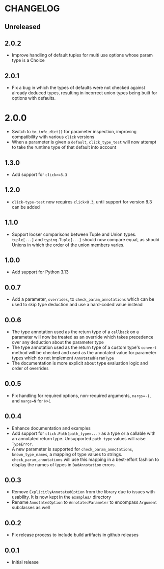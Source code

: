 # CHANGELOG

## Unreleased

## 2.0.2

- Improve handling of default tuples for multi use options whose param type is a Choice

## 2.0.1

- Fix a bug in which the types of defaults were not checked against already
  deduced types, resulting in incorrect union types being built for options with defaults.

# 2.0.0

- Switch to `to_info_dict()` for parameter inspection, improving compatibility
  with various `click` versions
- When a parameter is given a `default`, `click_type_test` will now attempt to take
  the runtime type of that default into account

## 1.3.0

- Add support for `click>=8.3`

## 1.2.0

- `click-type-test` now requires `click<8.3`, until support for version 8.3 can
  be added

## 1.1.0

- Support looser comparisons between Tuple and Union types. `tuple[...]` and
  `typing.Tuple[...]` should now compare equal, as should Unions in which the
  order of the union members varies.

## 1.0.0

- Add support for Python 3.13

## 0.0.7

- Add a parameter, `overrides`, to `check_param_annotations` which can be used
  to skip type deduction and use a hard-coded value instead

## 0.0.6

- The type annotation used as the return type of a `callback` on a parameter
  will now be treated as an override which takes precedence over any deduction
  about the parameter type
- The type annotation used as the return type of a custom type's `convert`
  method will be checked and used as the annotated value for parameter types
  which do not implement `AnnotatedParamType`
- The documentation is more explicit about type evaluation logic and order of
  overrides

## 0.0.5

- Fix handling for required options, non-required arguments, `nargs=-1`, and
  `nargs=N` for `N>1`

## 0.0.4

- Enhance documentation and examples
- Add support for `click.Path(path_type=...)` as a type or a callable with an
  annotated return type. Unsupported `path_type` values will raise `TypeError`.
- A new parameter is supported for `check_param_annotations`,
  `known_type_names`, a mapping of type values to strings.
  `check_param_annotations` will use this mapping in a best-effort fashion to
  display the names of types in `BadAnnotation` errors.

## 0.0.3

- Remove `ExplicitlyAnnotatedOption` from the library due to issues with
  usability. It is now kept in the `examples/` directory
- Rename `AnnotatedOption` to `AnnotatedParameter` to encompass `Argument`
  subclasses as well

## 0.0.2

- Fix release process to include build artifacts in github releases

## 0.0.1

- Initial release
